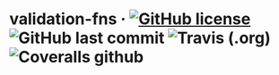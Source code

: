 # validation-fns &middot;   [![GitHub license](https://img.shields.io/github/license/shahabkhalvati/validation-fns.svg?style=flat-square)](https://github.com/shahabkhalvati/validation-fns/blob/develope/LICENSE) ![GitHub last commit](https://img.shields.io/github/last-commit/shahabkhalvati/validation-fns.svg?style=flat-square) ![Travis (.org)](https://img.shields.io/travis/shahabkhalvati/validation-fns.svg?style=flat-square) ![Coveralls github](https://img.shields.io/coveralls/github/shahabkhalvati/validation-fns.svg?style=flat-square)
